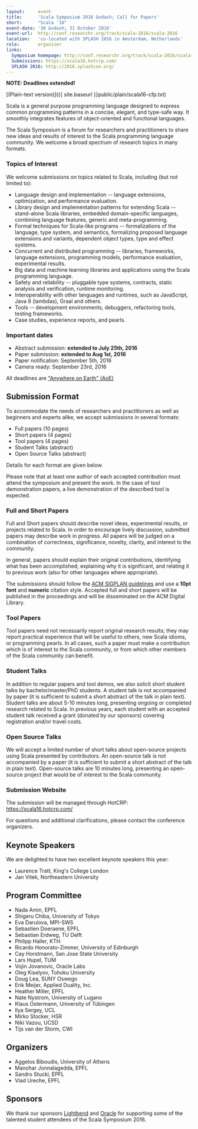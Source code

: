 ```yaml
---
layout:     event
title:      'Scala Symposium 2016 &ndash; Call for Papers'
short:      "Scala '16"
event-date: '30 &ndash; 31 October 2016'
event-url:  http://conf.researchr.org/track/scala-2016/scala-2016
location:   'co-located with SPLASH 2016 in Amsterdam, Netherlands'
role:       organizer
links:
  Symposium homepage: http://conf.researchr.org/track/scala-2016/scala-2016
  Submissions: https://scala16.hotcrp.com/
  SPLASH 2016: http://2016.splashcon.org/
---
```


**NOTE: Deadlines extended!**

[(Plain-text version)]({{ site.baseurl }}public/plain/scala16-cfp.txt)

Scala is a general purpose programming language designed to express common programming patterns in a concise, elegant, and type-safe way. It smoothly integrates features of object-oriented and functional languages.

The Scala Symposium is a forum for researchers and practitioners to share new ideas and results of interest to the Scala programming language community. We welcome a broad spectrum of research topics in many formats.

### Topics of Interest

We welcome submissions on topics related to Scala, including (but not limited to):

 * Language design and implementation -- language extensions, optimization, and performance evaluation.
 * Library design and implementation patterns for extending Scala -- stand-alone Scala libraries, embedded domain-specific languages, combining language features, generic and meta-programming.
 * Formal techniques for Scala-like programs -- formalizations of the language, type system, and semantics, formalizing proposed language extensions and variants, dependent object types, type and effect systems.
 * Concurrent and distributed programming -- libraries, frameworks, language extensions, programming models, performance evaluation, experimental results.
 * Big data and machine learning libraries and applications using the Scala programming language.
 * Safety and reliability -- pluggable type systems, contracts, static analysis and verification, runtime monitoring.
 * Interoperability with other languages and runtimes, such as JavaScript, Java 8 (lambdas), Graal and others.
 * Tools -- development environments, debuggers, refactoring tools, testing frameworks.
 * Case studies, experience reports, and pearls.

### Important dates

 * Abstract submission: **extended to July 25th, 2016**
 * Paper submission: **extended to Aug 1st, 2016**
 * Paper notification: September 5th, 2016
 * Camera ready: September 23rd, 2016

All deadlines are ["Anywhere on Earth" (AoE)](https://www.timeanddate.com/worldclock/fixedtime.html?msg=Scala+Symposium+2016+-+Paper+Submission+Deadline&iso=20160802T00&p1=3399)

## Submission Format

To accommodate the needs of researchers and practitioners as well as beginners and experts alike, we accept submissions in several formats:

 * Full papers (10 pages)
 * Short papers (4 pages)
 * Tool papers (4 pages)
 * Student Talks (abstract)
 * Open Source Talks (abstract)

Details for each format are given below.

Please note that at least one author of each accepted contribution must attend the symposium and present the work. In the case of tool demonstration papers, a live demonstration of the described tool is expected.

### Full and Short Papers

Full and Short papers should describe novel ideas, experimental results, or projects related to Scala. In order to encourage lively discussion, submitted papers may describe work in progress. All papers will be judged on a combination of correctness, significance, novelty, clarity, and interest to the community.

In general, papers should explain their original contributions, identifying what has been accomplished, explaining why it is significant, and relating it to previous work (also for other languages where appropriate).

The submissions should follow the [ACM SIGPLAN guidelines](http://www.sigplan.org/Resources/Author/) and use a **10pt font** and **numeric** citation style. Accepted full and short papers will be published in the proceedings and will be disseminated on the ACM Digital Library.

### Tool Papers

Tool papers need not necessarily report original research results; they may report practical experience that will be useful to others, new Scala idioms, or programming pearls. In all cases, such a paper must make a contribution which is of interest to the Scala community, or from which other members of the Scala community can benefit.

### Student Talks

In addition to regular papers and tool demos, we also solicit short student talks by bachelor/master/PhD students. A student talk is not accompanied by paper (it is sufficient to submit a short abstract of the talk in plain text). Student talks are about 5-10 minutes long, presenting ongoing or completed research related to Scala. In previous years, each student with an accepted student talk received a grant (donated by our sponsors) covering registration and/or travel costs.

### Open Source Talks

We will accept a limited number of short talks about open-source projects using Scala presented by contributors. An open-source talk is not accompanied by a paper (it is sufficient to submit a short abstract of the talk in plain text). Open-source talks are 10 minutes long, presenting an open-source project that would be of interest to the Scala community.

### Submission Website

The submission will be managed through HotCRP: <https://scala16.hotcrp.com/>

For questions and additional clarifications, please contact the conference organizers.

## Keynote Speakers

We are delighted to have two excellent keynote speakers this year:

 * Laurence Tratt, King's College London
 * Jan Vitek, Northeastern University

## Program Committee

 * Nada Amin, EPFL
 * Shigeru Chiba, University of Tokyo
 * Eva Darulova, MPI-SWS
 * Sebastien Doeraene, EPFL
 * Sebastian Erdweg, TU Delft
 * Philipp Haller, KTH
 * Ricardo Honorato-Zimmer, University of Edinburgh
 * Cay Horstmann, San Jose State University
 * Lars Hupel, TUM
 * Vojin Jovanovic, Oracle Labs
 * Oleg Kiselyov, Tohoku University
 * Doug Lea, SUNY Oswego
 * Erik Meijer, Applied Duality, Inc.
 * Heather Miller, EPFL
 * Nate Nystrom, University of Lugano
 * Klaus Ostermann, University of Tübingen
 * Ilya Sergey, UCL
 * Mirko Stocker, HSR
 * Niki Vazou, UCSD
 * Tijs van der Storm, CWI

## Organizers

 * Aggelos Biboudis, University of Athens
 * Manohar Jonnalagedda, EPFL
 * Sandro Stucki, EPFL
 * Vlad Ureche, EPFL

## Sponsors

We thank our sponsors [Lightbend](http://www.lightbend.com/) and [Oracle](http://www.oracle.com/) for supporting some of the talented student attendees of the Scala Symposium 2016.
